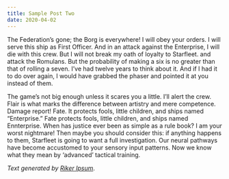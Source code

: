 ```yaml
---
title: Sample Post Two
date: 2020-04-02
---
```


The Federation’s gone; the Borg is everywhere! I will obey your orders. I will serve this ship as First Officer. And in an attack against the Enterprise, I will die with this crew. But I will not break my oath of loyalty to Starfleet. and attack the Romulans. But the probability of making a six is no greater than that of rolling a seven. I’ve had twelve years to think about it. And if I had it to do over again, I would have grabbed the phaser and pointed it at you instead of them.

The game’s not big enough unless it scares you a little. I’ll alert the crew. Flair is what marks the difference between artistry and mere competence. Damage report! Fate. It protects fools, little children, and ships named “Enterprise.” Fate protects fools, little children, and ships named Ennterprise. When has justice ever been as simple as a rule book? I am your worst nightmare! Then maybe you should consider this: if anything happens to them, Starfleet is going to want a full investigation. Our neural pathways have become accustomed to your sensory input patterns. Now we know what they mean by ‘advanced’ tactical training.

_Text generated by [Riker Ipsum](http://www.rikeripsum.com/)_.

